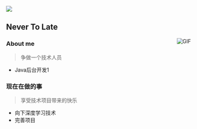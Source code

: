 ![](https://bhh-bucket.oss-cn-beijing.aliyuncs.com/markdownpic/20220515170112.png)

## Never To Late

<img align="right" alt="GIF" src="https://bhh-bucket.oss-cn-beijing.aliyuncs.com/17f2913e564236a9402eca538d6d4c6e.gif" />

### About me
> 争做一个技术人员
+ Java后台开发1

### 现在在做的事
> 享受技术项目带来的快乐
+ 向下深度学习技术
+ 完善项目

<!-- ![](https://bhh-bucket.oss-cn-beijing.aliyuncs.com/markdownpic/20220410144122.png) -->

<!-- ### 统计
[![Anurag's GitHub stats](https://github-readme-stats.vercel.app/api?username=onetwo18223&count_private=true&show_icons=true)](https://github.com/anuraghazra/github-readme-stats)      -->

<!-- [![Readme Card](https://github-readme-stats.vercel.app/api/pin/?username=onetwo18223&repo=github-readme-stats)](https://github.com/anuraghazra/github-readme-stats) -->
<!-- [![Top Langs](https://github-readme-stats.vercel.app/api/top-langs/?username=onetwo18223&layout=compact)](https://github.com/anuraghazra/github-readme-stats) -->
